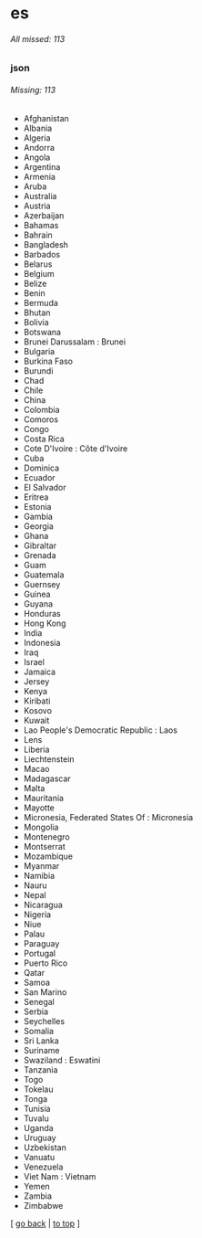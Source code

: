 # es

###### All missed: 113


### json

###### Missing: 113

* Afghanistan
* Albania
* Algeria
* Andorra
* Angola
* Argentina
* Armenia
* Aruba
* Australia
* Austria
* Azerbaijan
* Bahamas
* Bahrain
* Bangladesh
* Barbados
* Belarus
* Belgium
* Belize
* Benin
* Bermuda
* Bhutan
* Bolivia
* Botswana
* Brunei Darussalam : Brunei
* Bulgaria
* Burkina Faso
* Burundi
* Chad
* Chile
* China
* Colombia
* Comoros
* Congo
* Costa Rica
* Cote D'Ivoire : Côte d'Ivoire
* Cuba
* Dominica
* Ecuador
* El Salvador
* Eritrea
* Estonia
* Gambia
* Georgia
* Ghana
* Gibraltar
* Grenada
* Guam
* Guatemala
* Guernsey
* Guinea
* Guyana
* Honduras
* Hong Kong
* India
* Indonesia
* Iraq
* Israel
* Jamaica
* Jersey
* Kenya
* Kiribati
* Kosovo
* Kuwait
* Lao People's Democratic Republic : Laos
* Lens
* Liberia
* Liechtenstein
* Macao
* Madagascar
* Malta
* Mauritania
* Mayotte
* Micronesia, Federated States Of : Micronesia
* Mongolia
* Montenegro
* Montserrat
* Mozambique
* Myanmar
* Namibia
* Nauru
* Nepal
* Nicaragua
* Nigeria
* Niue
* Palau
* Paraguay
* Portugal
* Puerto Rico
* Qatar
* Samoa
* San Marino
* Senegal
* Serbia
* Seychelles
* Somalia
* Sri Lanka
* Suriname
* Swaziland : Eswatini
* Tanzania
* Togo
* Tokelau
* Tonga
* Tunisia
* Tuvalu
* Uganda
* Uruguay
* Uzbekistan
* Vanuatu
* Venezuela
* Viet Nam : Vietnam
* Yemen
* Zambia
* Zimbabwe


[ [go back](../TODO.md) | [to top](#) ]

